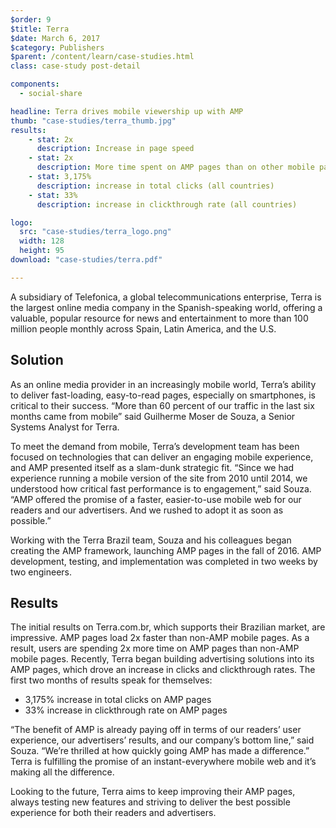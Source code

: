 ```yaml
---
$order: 9
$title: Terra
$date: March 6, 2017
$category: Publishers
$parent: /content/learn/case-studies.html
class: case-study post-detail

components:
  - social-share

headline: Terra drives mobile viewership up with AMP
thumb: "case-studies/terra_thumb.jpg"
results:
    - stat: 2x
      description: Increase in page speed
    - stat: 2x
      description: More time spent on AMP pages than on other mobile pages (Brazil)
    - stat: 3,175%
      description: increase in total clicks (all countries)
    - stat: 33%
      description: increase in clickthrough rate (all countries)

logo:
  src: "case-studies/terra_logo.png"
  width: 128
  height: 95
download: "case-studies/terra.pdf"

---
```


<div class="img-left">
    <amp-img width="800" height="1371" layout="responsive" src="/static/img/case-studies/terra_framed1.png"></amp-img>
</div>

A subsidiary of Telefonica, a global telecommunications enterprise, Terra is the largest online media company in the Spanish-speaking world, offering a valuable, popular resource for news and entertainment to more than 100 million people monthly across Spain, Latin America, and the U.S. 

## Solution

As an online media provider in an increasingly mobile world, Terra’s ability to deliver fast-loading, easy-to-read pages, especially on smartphones, is critical to their success. “More than 60 percent of our traffic in the last six months came from mobile” said Guilherme Moser de Souza, a Senior Systems Analyst for Terra. 

To meet the demand from mobile, Terra’s development team has been focused on technologies that can deliver an engaging mobile experience, and AMP presented itself as a slam-dunk strategic fit. “Since we had experience running a mobile version of the site from 2010 until 2014, we understood how critical fast performance is to engagement,” said Souza. “AMP offered the promise of a faster, easier-to-use mobile web for our readers and our advertisers. And we rushed to adopt it as soon as possible.”

Working with the Terra Brazil team, Souza and his colleagues began creating the AMP framework, launching AMP pages in the fall of 2016. AMP development, testing, and implementation was completed in two weeks by two engineers. 

## Results

<div class="img-right">
    <amp-img width="800" height="1371" layout="responsive" src="/static/img/case-studies/terra_framed2.png"></amp-img>
</div>

The initial results on Terra.com.br, which supports their Brazilian market, are impressive. AMP pages load 2x faster than non-AMP mobile pages. As a result, users are spending 2x more time on AMP pages than non-AMP mobile pages. Recently, Terra began building advertising solutions into its AMP pages, which drove an increase in clicks and clickthrough rates. The first two months of results speak for themselves:

- 3,175% increase in total clicks on AMP pages
- 33% increase in clickthrough rate on AMP pages

“The benefit of AMP is already paying off in terms of our readers’ user experience, our advertisers’ results, and our company’s bottom line,” said Souza. “We’re thrilled at how quickly going AMP has made a difference.” Terra is fulfilling the promise of an instant-everywhere mobile web and it’s making all the difference.

Looking to the future, Terra aims to keep improving their AMP pages, always testing new features and striving to deliver the best possible experience for both their readers and advertisers. 
